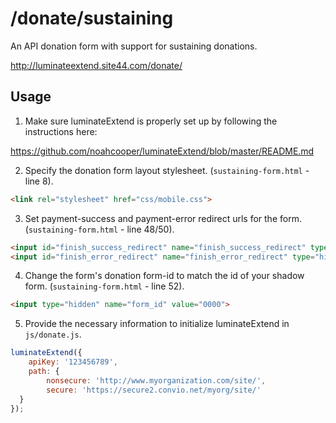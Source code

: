 /donate/sustaining
====================
An API donation form with support for sustaining donations.

http://luminateextend.site44.com/donate/

## Usage

1. Make sure luminateExtend is properly set up by following the instructions here:

https://github.com/noahcooper/luminateExtend/blob/master/README.md

2. Specify the donation form layout stylesheet. (`sustaining-form.html` - line 8).

```html
<link rel="stylesheet" href="css/mobile.css">
```

3. Set payment-success and payment-error redirect urls for the form. (`sustaining-form.html` - line 48/50).

```html
<input id="finish_success_redirect" name="finish_success_redirect" type="hidden" value="http://www.mysite.com/sustaining/payment-success.html" />
<input id="finish_error_redirect" name="finish_error_redirect" type="hidden" value="http://www.mysite.com/sustaining/payment-error.html" />
```

4. Change the form's donation form-id to match the id of your shadow form. (`sustaining-form.html` - line 52).

```html
<input type="hidden" name="form_id" value="0000">
```

5. Provide the necessary information to initialize luminateExtend in `js/donate.js`.

```javascript
luminateExtend({
    apiKey: '123456789', 
    path: {
        nonsecure: 'http://www.myorganization.com/site/', 
        secure: 'https://secure2.convio.net/myorg/site/'
  }
});
```
